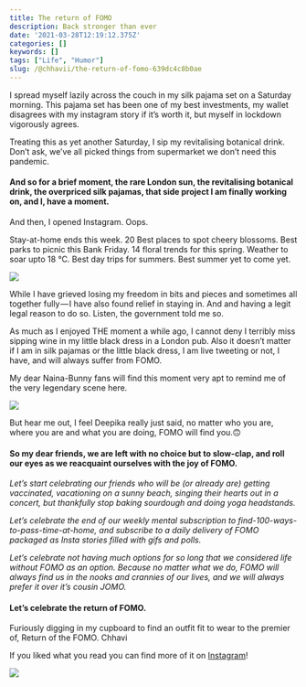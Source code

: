 ```yaml
---
title: The return of FOMO
description: Back stronger than ever
date: '2021-03-28T12:19:12.375Z'
categories: []
keywords: []
tags: ["Life", "Humor"]
slug: /@chhavii/the-return-of-fomo-639dc4c8b0ae
---
```


I spread myself lazily across the couch in my silk pajama set on a Saturday morning. This pajama set has been one of my best investments, my wallet disagrees with my instagram story if it’s worth it, but myself in lockdown vigorously agrees.

Treating this as yet another Saturday, I sip my revitalising botanical drink. Don’t ask, we’ve all picked things from supermarket we don’t need this pandemic.

#### And so for a brief moment, the rare London sun, the revitalising botanical drink, the overpriced silk pajamas, that side project I am finally working on, and I, have a moment.

And then, I opened Instagram. Oops.

Stay-at-home ends this week. 20 Best places to spot cheery blossoms. Best parks to picnic this Bank Friday. 14 floral trends for this spring. Weather to soar upto 18 °C. Best day trips for summers. Best summer yet to come yet.

![](https://cdn-images-1.medium.com/max/800/1*rIIY6cs3DLkR8ZZ0bWIbXA.gif)

While I have grieved losing my freedom in bits and pieces and sometimes all together fully — I have also found relief in staying in. And and having a legit legal reason to do so. Listen, the government told me so.

As much as I enjoyed THE moment a while ago, I cannot deny I terribly miss sipping wine in my little black dress in a London pub. Also it doesn’t matter if I am in silk pajamas or the little black dress, I am live tweeting or not, I have, and will always suffer from FOMO.

My dear Naina-Bunny fans will find this moment very apt to remind me of the very legendary scene here.

![](https://cdn-images-1.medium.com/max/800/1*OAOuj3wYipgYd3EowjEOSw.jpeg)

But hear me out, I feel Deepika really just said, no matter who you are, where you are and what you are doing, FOMO will find you.🙃

#### So my dear friends, we are left with no choice but to slow-clap, and roll our eyes as we reacquaint ourselves with the joy of FOMO.

_Let’s start celebrating our friends who will be (or already are) getting vaccinated, vacationing on a sunny beach, singing their hearts out in a concert, but thankfully stop baking sourdough and doing yoga headstands._

_Let’s celebrate the end of our weekly mental subscription to find-100-ways-to-pass-time-at-home, and subscribe to a daily delivery of FOMO packaged as Insta stories filled with gifs and polls._

_Let’s celebrate not having much options for so long that we considered life without FOMO as an option. Because no matter what we do, FOMO will always find us in the nooks and crannies of our lives, and we will always prefer it over it’s cousin JOMO._

#### Let’s celebrate the return of FOMO.

Furiously digging in my cupboard to find an outfit fit to wear to the premier of, Return of the FOMO. Chhavi

If you liked what you read you can find more of it on [Instagram](https://www.instagram.com/chhaviii.design/)!

[![](https://cdn-images-1.medium.com/max/800/1*pKK27NzxtDvvXZVW4TAAoQ.png)](https://www.instagram.com/chhaviii.design/)